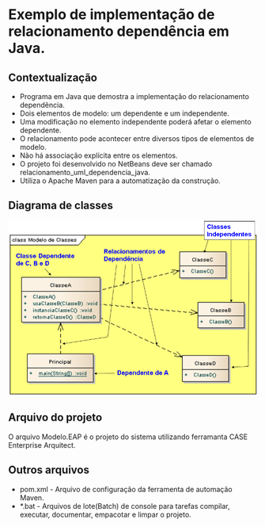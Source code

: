 # Exemplo de implementação de relacionamento dependência em Java.

## Contextualização

- Programa em Java que demostra a implementação do relacionamento dependência.<br>
- Dois elementos de modelo: um dependente e um independente.<br>
- Uma modificação no elemento independente poderá afetar o elemento dependente.<br>
- O relacionamento pode acontecer entre diversos tipos de elementos de modelo.<br>
- Não há associação explícita entre os elementos.<br>
- O projeto foi desenvolvido no NetBeans deve ser chamado relacionamento_uml_dependencia_java.<br>
- Utiliza o Apache Maven para a automatização da construção.<br>

## Diagrama de classes

![Diagrama de classe](diagramadeclasse.png)

## Arquivo do projeto

O arquivo Modelo.EAP é o projeto do sistema utilizando ferramanta CASE Enterprise Arquitect.

## Outros arquivos

- pom.xml - Arquivo de configuração da ferramenta de automação Maven.
- *.bat - Arquivos de lote(Batch) de console para tarefas compilar, executar, documentar, empacotar e limpar o projeto.